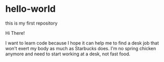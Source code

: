 # hello-world
this is my first repository

Hi There!

I want to learn code because I hope it can help me to find a desk job that won't exert my body as much as Starbucks does. I'm no spring chicken anymore and need to start working at a desk, not fast food.
